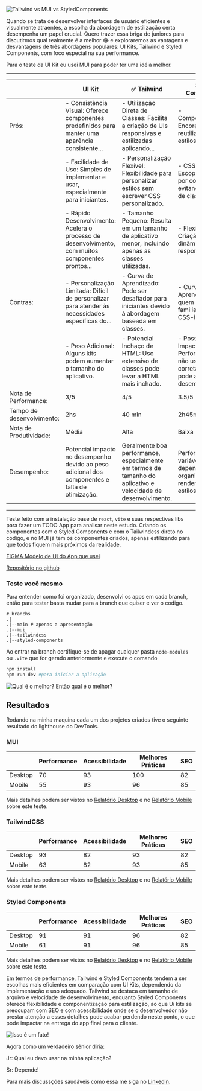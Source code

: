 ![Tailwind vs MUI vs StyledComponents](https://cdn.hashnode.com/res/hashnode/image/upload/v1688149717025/eb082877-c5e2-4ddf-9f51-7b741d8b5f84.png?w=1600&h=840&fit=crop&crop=entropy&auto=compress,format&format=webp)

Quando se trata de desenvolver interfaces de usuário eficientes e visualmente atraentes, a escolha da abordagem de estilização certa desempenha um papel crucial. Quero trazer essa briga de juniores para discutirmos qual realmente é a melhor 😂 e exploraremos as vantagens e desvantagens de três abordagens populares: UI Kits, Tailwind e Styled Components, com foco especial na sua performance.

Para o teste da UI Kit eu usei MUI para poder ter uma idéia melhor.

---


|                  | UI Kit                                                                                                | ✅ Tailwind                                                                                       | Styled Components                                                                              |
|------------------|-------------------------------------------------------------------------------------------------------|--------------------------------------------------------------------------------------------------|--------------------------------------------------------------------------------------------------|
| Prós:            | - Consistência Visual: Oferece componentes predefinidos para manter uma aparência consistente...     | - Utilização Direta de Classes: Facilita a criação de UIs responsivas e estilizadas aplicando... | - Componentização: Encoraja a reutilização de estilos.                                           |
|                  | - Facilidade de Uso: Simples de implementar e usar, especialmente para iniciantes.                     | - Personalização Flexível: Flexibilidade para personalizar estilos sem escrever CSS personalizado.| - CSS-in-JS: Escopo de estilos por componente, evitando conflitos de classe.                     |
|                  | - Rápido Desenvolvimento: Acelera o processo de desenvolvimento, com muitos componentes prontos...     | - Tamanho Pequeno: Resulta em um tamanho de aplicativo menor, incluindo apenas as classes utilizadas.| - Flexibilidade: Criação de estilos dinâmicos e responsivos.                                   |
| Contras:         | - Personalização Limitada: Difícil de personalizar para atender às necessidades específicas do...     | - Curva de Aprendizado: Pode ser desafiador para iniciantes devido à abordagem baseada em classes.| - Curva de Aprendizado: Para quem não está familiarizado com CSS-in-JS.                        |
|                  | - Peso Adicional: Alguns kits podem aumentar o tamanho do aplicativo.                                  | - Potencial Inchaço de HTML: Uso extensivo de classes pode levar a HTML mais inchado.           | - Possível Impacto na Performance: Se não usado corretamente, pode afetar o desempenho.         |
| Nota de Performance: | 3/5                                                                                                  | 4/5                                                                                              | 3.5/5                                                                                            |
| Tempo de desenvolvimento: | 2hs                                                                                              | 40 min                                                                                           | 2h45min                                                                                          |
| Nota de Produtividade: | Média                                                                                               | Alta                                                                                             | Baixa                                                                                            |
| Desempenho:      | Potencial impacto no desempenho devido ao peso adicional dos componentes e falta de otimização.      | Geralmente boa performance, especialmente em termos de tamanho do aplicativo e velocidade de desenvolvimento. | Performance variável dependendo da organização e renderização de estilos.                        |


  
---

Teste feito com a instalação base de `react`, `vite` e suas respectivas libs para fazer um TODO App para analisar neste estudo. Criando os componentes com o Styled Components e com o Tailwindcss direto no codigo, e no MUI já tem os componentes criados, apenas estilizando para que todos fiquem mais próximos da realidade.

[FIGMA Modelo de UI do App que usei](https://www.figma.com/file/xqqjskp9c7FMrWyXQ8SYVq/ToDo-List-%E2%80%A2-Desafio-React-Native-(Copy)?type=design&node-id=101%3A96&mode=design&t=WKaIniP8AlhACRbI-1)

[Repositório no github](https://github.com/filipeleonelbatista/batalha-mortal-de-ui-css)

### Teste você mesmo

Para entender como foi organizado, desenvolvi os apps em cada branch, então para testar basta mudar para a branch que quiser e ver o codigo.
```
# branchs
.|
.|--main # apenas a apresentação
.|--mui
.|--tailwindcss
.|--styled-components
```
Ao entrar na branch certifique-se de apagar qualquer pasta `node-modules` ou `.vite` que for gerado anteriormente e execute o comando

```bash
npm install
npm run dev #para iniciar a aplicação
```

![Qual é o melhor?](https://i.pinimg.com/originals/64/03/3d/64033de6ca56ee642e69ab42937040c2.gif)
Então qual é o melhor?

## Resultados
Rodando na minha maquina cada um dos projetos criados tive o seguinte resultado do lighthouse do DevTools.

### MUI
|                | Performance | Acessibilidade | Melhores Práticas | SEO |
|----------------|-------------|----------------|-------------------|-----|
| Desktop        | 70          | 93             | 100               | 82  |
| Mobile         | 55          | 93             | 96                | 85  |


Mais detalhes podem ser vistos no [Relatório Desktop](https://github.com/filipeleonelbatista/batalha-mortal-de-ui-css/blob/main/.github/report_mui.pdf) e no [Relatório Mobile](https://github.com/filipeleonelbatista/batalha-mortal-de-ui-css/blob/main/.github/report_mui_mobile.pdf) sobre este teste.

### TailwindCSS
|                | Performance | Acessibilidade | Melhores Práticas | SEO |
|----------------|-------------|----------------|-------------------|-----|
| Desktop        | 93          | 82             | 93                | 82  |
| Mobile         | 63          | 82             | 93                | 85  |

Mais detalhes podem ser vistos no [Relatório Desktop](https://github.com/filipeleonelbatista/batalha-mortal-de-ui-css/blob/main/.github/report_tailwindcss.pdf) e no [Relatório Mobile](https://github.com/filipeleonelbatista/batalha-mortal-de-ui-css/blob/main/.github/report_tailwindcss_mobile.pdf) sobre este teste.

### Styled Components
|                | Performance | Acessibilidade | Melhores Práticas | SEO |
|----------------|-------------|----------------|-------------------|-----|
| Desktop        | 91          | 91             | 96                | 82  |
| Mobile         | 61          | 91             | 96                | 85  |


Mais detalhes podem ser vistos no [Relatório Desktop](https://github.com/filipeleonelbatista/batalha-mortal-de-ui-css/blob/main/.github/report_styled_components.pdf) e no [Relatório Mobile](https://github.com/filipeleonelbatista/batalha-mortal-de-ui-css/blob/main/.github/report_styled_components_mobile.pdf) sobre este teste.

Em termos de performance, Tailwind e Styled Components tendem a ser escolhas mais eficientes em comparação com UI Kits, dependendo da implementação e uso adequado. Tailwind se destaca em tamanho de arquivo e velocidade de desenvolvimento, enquanto Styled Components oferece flexibilidade e componentização para estilização, ao que Ui kits se preocupam com SEO e com acessibilidade onde se o desenvolvedor não prestar atenção a esses detalhes pode acabar perdendo neste ponto, o que pode impactar na entrega do app final para o cliente.

![Isso é um fato!](https://i.pinimg.com/originals/36/f5/f4/36f5f4bffe5726ad157bb93ff26d4527.gif)

Agora como um verdadeiro sênior diria:  

Jr: Qual eu devo usar na minha aplicação?

Sr: Depende!  

Para mais discussções saudáveis como essa me siga no [Linkedin](https://linkedin.com/in/filipeleonelbatista).
